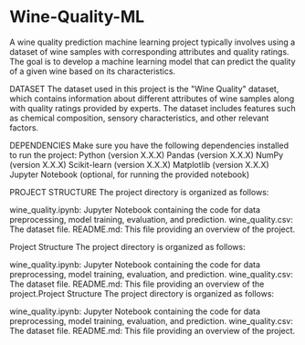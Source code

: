 # Wine-Quality-ML
A wine quality prediction machine learning project typically involves using a dataset of wine samples with corresponding attributes and quality ratings. The goal is to develop a machine learning model that can predict the quality of a given wine based on its characteristics.

DATASET The dataset used in this project is the "Wine Quality" dataset, which contains information about different attributes of wine samples along with quality ratings provided by experts. The dataset includes features such as chemical composition, sensory characteristics, and other relevant factors.

DEPENDENCIES Make sure you have the following dependencies installed to run the project: Python (version X.X.X) Pandas (version X.X.X) NumPy (version X.X.X) Scikit-learn (version X.X.X) Matplotlib (version X.X.X) Jupyter Notebook (optional, for running the provided notebook)

PROJECT STRUCTURE The project directory is organized as follows:

wine_quality.ipynb: Jupyter Notebook containing the code for data preprocessing, model training, evaluation, and prediction. wine_quality.csv: The dataset file. README.md: This file providing an overview of the project.

Project Structure The project directory is organized as follows:

wine_quality.ipynb: Jupyter Notebook containing the code for data preprocessing, model training, evaluation, and prediction. wine_quality.csv: The dataset file. README.md: This file providing an overview of the project.Project Structure The project directory is organized as follows:

wine_quality.ipynb: Jupyter Notebook containing the code for data preprocessing, model training, evaluation, and prediction. wine_quality.csv: The dataset file. README.md: This file providing an overview of the project.
